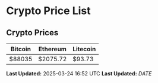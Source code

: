 # Crypto Price List

## Crypto Prices
| Bitcoin | Ethereum | Litecoin |
| ------- | -------- | -------- |
| $88035 | $2075.72 | $93.73 |
**Last Updated:** 2025-03-24 16:52 UTC
**Last Updated:** $DATE$
